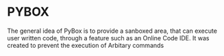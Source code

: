 # PYBOX 

The general idea of PyBox is to provide a sanboxed area, that can execute user written code, through a feature such as an Online Code IDE.
It was created to prevent the execution of Arbitary commands
